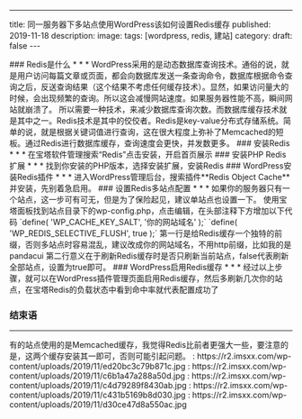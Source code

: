 ﻿---
title: 同一服务器下多站点使用WordPress该如何设置Redis缓存
published: 2019-11-18
description: 
image: 
tags: [wordpress, redis, 建站]
category: 
draft: false
---<nav>
</nav>
### Redis是什么
* * *
WordPress采用的是动态数据库查询技术。通俗的说，就是用户访问每篇文章或页面，都会向数据库发送一条查询命令，数据库根据命令查询之后，反送查询结果（这个结果不考虑任何缓存技术）。显然，如果访问量大的时候，会出现频繁的查询。所以这会减慢网站速度。如果服务器性能不高，瞬间网站就崩溃了。
所以需要一种技术，来减少数据库查询次数。而数据库缓存技术就是其中之一。Redis技术是其中的佼佼者。Redis是key-value分布式存储系统。简单的说，就是根据关键词值进行查询，这在很大程度上弥补了Memcached的短板。通过Redis进行数据库缓存，查询速度会更快，并发数更多。
### 安装Redis
* * *
在宝塔软件管理搜索“Redis”点击安装，开启首页展示
### 安装PHP Redis扩展
* * *
找到你安装的PHP版本，选择安装扩展，安装Redis
### WordPress安装Redis插件
* * *
进入WordPress管理后台，搜索插件**Redis Object Cache**并安装，先别着急启用。
### 设置Redis多站点配置
* * *
如果你的服务器只有一个站点，这一步可有可无，但是为了保险起见，建议单站点也设置一下。
使用宝塔面板找到站点目录下的wp-config.php，点击编辑，在头部注释下方增加以下代码
`define( 'WP_CACHE_KEY_SALT', '你的网站域名' );`
`define( 'WP_REDIS_SELECTIVE_FLUSH', true );`
第一行是给Redis缓存一个独特的前缀，否则多站点时容易混乱，建议改成你的网站域名，不用http前缀，比如我的是pandacui
第二行意义在于刷新Redis缓存时是否只刷新当前站点，false代表刷新全部站点，设置为true即可。
### WordPress启用Redis缓存
* * *
经过以上步骤，就可以在WordPress插件管理页面启用Redis缓存，然后多刷新几次你的站点，在宝塔Redis的负载状态中看到命中率就代表配置成功了
<div class="entry-content">
<h3>
结束语
</h3>
<hr />
<p>
有的站点使用的是Memcached缓存，我觉得Redis比前者更强大一些，要注意的是，这两个缓存安装其一即可，否则可能引起问题。
: https://r2.imsxx.com/wp-content/uploads/2019/11/ed20bc3c79b871c.jpg
: https://r2.imsxx.com/wp-content/uploads/2019/11/c6b1a47a288a50d.jpg
: https://r2.imsxx.com/wp-content/uploads/2019/11/c4d79289f8430ab.jpg
: https://r2.imsxx.com/wp-content/uploads/2019/11/c431b5169b8d030.jpg
: https://r2.imsxx.com/wp-content/uploads/2019/11/d30ce47d8a550ac.jpg
